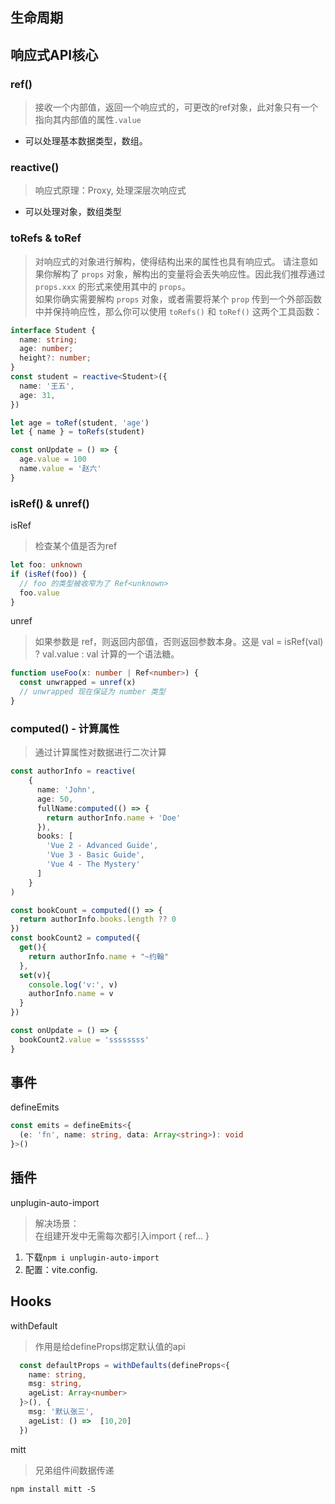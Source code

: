 ## 生命周期


## 响应式API核心
### ref()
> 接收一个内部值，返回一个响应式的，可更改的ref对象，此对象只有一个指向其内部值的属性`.value`
- 可以处理基本数据类型，数组。

### reactive()
> 响应式原理：Proxy, 处理深层次响应式
- 可以处理对象，数组类型

### toRefs & toRef
> 对响应式的对象进行解构，使得结构出来的属性也具有响应式。
> 请注意如果你解构了 `props` 对象，解构出的变量将会丢失响应性。因此我们推荐通过 `props.xxx` 的形式来使用其中的 `props`。
> <br>
> 如果你确实需要解构 `props` 对象，或者需要将某个 `prop` 传到一个外部函数中并保持响应性，那么你可以使用 `toRefs()` 和 `toRef()` 这两个工具函数：
```ts
interface Student {
  name: string;
  age: number;
  height?: number;
}
const student = reactive<Student>({
  name: '王五',
  age: 31,
})

let age = toRef(student, 'age')
let { name } = toRefs(student)

const onUpdate = () => {
  age.value = 100
  name.value = '赵六'
}
```

### isRef() & unref()
isRef
> 检查某个值是否为ref
```ts
let foo: unknown
if (isRef(foo)) {
  // foo 的类型被收窄为了 Ref<unknown>
  foo.value
}
```
unref
> 如果参数是 ref，则返回内部值，否则返回参数本身。这是 val = isRef(val) ? val.value : val 计算的一个语法糖。
```ts
function useFoo(x: number | Ref<number>) {
  const unwrapped = unref(x)
  // unwrapped 现在保证为 number 类型
}
```

### computed() - 计算属性
> 通过计算属性对数据进行二次计算
```ts
const authorInfo = reactive(
    {
      name: 'John',
      age: 50,
      fullName:computed(() => {
        return authorInfo.name + 'Doe'
      }),
      books: [
        'Vue 2 - Advanced Guide',
        'Vue 3 - Basic Guide',
        'Vue 4 - The Mystery'
      ]
    }
)

const bookCount = computed(() => {
  return authorInfo.books.length ?? 0
})
const bookCount2 = computed({
  get(){
    return authorInfo.name + "~约翰"
  },
  set(v){
    console.log('v:', v)
    authorInfo.name = v
  }
})

const onUpdate = () => {
  bookCount2.value = 'ssssssss'
}
```


## 事件
defineEmits
```ts
const emits = defineEmits<{
  (e: 'fn', name: string, data: Array<string>): void
}>()
```

## 插件
unplugin-auto-import
> 解决场景：<br>在组建开发中无需每次都引入import { ref... }
1. 下载`npm i unplugin-auto-import`
2. 配置：vite.config.
## Hooks
withDefault
> 作用是给defineProps绑定默认值的api
```ts
  const defaultProps = withDefaults(defineProps<{
    name: string,
    msg: string,
    ageList: Array<number>
  }>(), {
    msg: '默认张三',
    ageList: () =>  [10,20]
  })  
```
mitt
> 兄弟组件间数据传递
```
npm install mitt -S
```